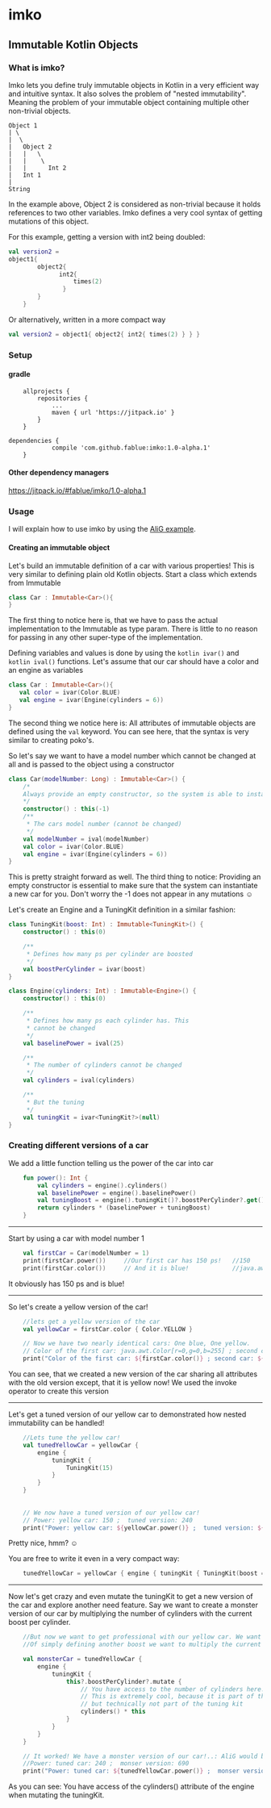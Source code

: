 # imko
## Immutable Kotlin Objects
### What is imko?
Imko lets you define truly immutable objects in Kotlin in a very efficient way and intuitive syntax. It also solves the problem of "nested immutability". Meaning the problem of your immutable object containing multiple other non-trivial objects.

```
Object 1
| \
|  \
|   Object 2
|   |   \
|   |    \
|   |      Int 2
|   Int 1   
|
String
```

In the example above, Object 2 is considered as non-trivial because it holds references to two other variables. Imko defines a very cool syntax of getting mutations of this object.

For this example, getting a version with int2 being doubled:

```kotlin
val version2 = 
object1{
        object2{
              int2{
                  times(2)
               }
        }
    }
```

Or alternatively, written in a more compact way

```kotlin
val version2 = object1{ object2{ int2{ times(2) } } }
```

### Setup
#### gradle
```
	allprojects {
		repositories {
			...
			maven { url 'https://jitpack.io' }
		}
	}
```

```
dependencies {
	        compile 'com.github.fablue:imko:1.0-alpha.1'
	}

```

#### Other dependency managers
https://jitpack.io/#fablue/imko/1.0-alpha.1


### Usage
I will explain how to use imko by using the [AliG example](https://github.com/fablue/imko/blob/master/example/src/ImkoExample.kt). 

#### Creating an immutable object
Let's build an immutable definition of a car with various properties!
This is very similar to defining plain old Kotlin objects. Start a class which extends from Immutable

```kotlin
class Car : Immutable<Car>(){
}
```

The first thing to notice here is, that we have to pass the actual implementation to the Immutable as type param. There is little to no reason for passing in any other super-type of the implementation. 

Defining variables and values is done by using the ```kotlin ivar()``` and ```kotlin ival()``` functions. Let's assume that our car should have a color and an engine as variables

```kotlin
class Car : Immutable<Car>(){
   val color = ivar(Color.BLUE)
   val engine = ivar(Engine(cylinders = 6))
}
```

The second thing we notice here is: All attributes of immutable objects are defined using the ```val``` keyword. You can see here, that the syntax is very similar to creating poko's. 

So let's say we want to have a model number which cannot be changed at all and is passed to the object using a constructor

```kotlin
class Car(modelNumber: Long) : Immutable<Car>() {
    /*
    Always provide an empty constructor, so the system is able to instantiate a new car
    */
    constructor() : this(-1)
    /**
     * The cars model number (cannot be changed)
     */
    val modelNumber = ival(modelNumber)
    val color = ivar(Color.BLUE)
    val engine = ivar(Engine(cylinders = 6))
}
```

This is pretty straight forward as well. The third thing to notice: Providing an empty constructor is essential to make sure that the system can instantiate a new car for you. Don't worry the -1 does not appear in any mutations :relaxed:

Let's create an Engine and a TuningKit definition in a similar fashion:

```kotlin
class TuningKit(boost: Int) : Immutable<TuningKit>() {
    constructor() : this(0)

    /**
     * Defines how many ps per cylinder are boosted
     */
    val boostPerCylinder = ivar(boost)
}

class Engine(cylinders: Int) : Immutable<Engine>() {
    constructor() : this(0)

    /**
     * Defines how many ps each cylinder has. This
     * cannot be changed
     */
    val baselinePower = ival(25)

    /**
     * The number of cylinders cannot be changed
     */
    val cylinders = ival(cylinders)

    /**
     * But the tuning
     */
    val tuningKit = ivar<TuningKit?>(null)
}
```


### Creating different versions of a car
We add a little function telling us the power of the car into car 
```kotlin
    fun power(): Int {
        val cylinders = engine().cylinders()
        val baselinePower = engine().baselinePower()
        val tuningBoost = engine().tuningKit()?.boostPerCylinder?.get() ?: 0
        return cylinders * (baselinePower + tuningBoost)
    }
```
______
Start by using a car with model number 1
```kotlin
    val firstCar = Car(modelNumber = 1)
    print(firstCar.power())     //Our first car has 150 ps!   //150
    print(firstCar.color())     // And it is blue!            //java.awt.Color[r=0,g=0,b=255]
```
It obviously has 150 ps and is blue!

_______
So let's create a yellow version of the car!
```kotlin
    //lets get a yellow version of the car
    val yellowCar = firstCar.color { Color.YELLOW }

    // Now we have two nearly identical cars: One blue, One yellow.
    // Color of the first car: java.awt.Color[r=0,g=0,b=255] ; second car: java.awt.Color[r=255,g=255,b=0]
    print("Color of the first car: ${firstCar.color()} ; second car: ${yellowCar.color()}")

```
 You can see, that we created a new version of the car sharing all attributes with the old version except, that it is yellow now! We used the invoke operator to create this version
________
Let's get a tuned version of our yellow car to demonstrated how nested immutability can be handled!

```kotlin
    //Lets tune the yellow car!
    val tunedYellowCar = yellowCar {
        engine {
            tuningKit {
                TuningKit(15)
            }
        }
    }
    
    
    // We now have a tuned version of our yellow car!
    // Power: yellow car: 150 ;  tuned version: 240
    print("Power: yellow car: ${yellowCar.power()} ;  tuned version: ${tunedYellowCar.power()}")
```

Pretty nice, hmm? :relaxed: 

You are free to write it even in a very compact way: 

```kotlin
    tunedYellowCar = yellowCar { engine { tuningKit { TuningKit(boost = 15) } } }
```

__________
Now let's get crazy and even mutate the tuningKit to get a new version of the car and explore another need feature. 
Say we want to create a monster version of our car by multiplying the number of cylinders with the current boost per cylinder. 

```kotlin
    //But now we want to get professional with our yellow car. We want to further tune it, but instead
    //Of simply defining another boost we want to multiply the current boost with the count of cylinders

    val monsterCar = tunedYellowCar {
        engine {
            tuningKit {
                this?.boostPerCylinder?.mutate {
                    // You have access to the number of cylinders here.
                    // This is extremely cool, because it is part of the engine
                    // but technically not part of the tuning kit
                    cylinders() * this
                }
            }
        }
    }

    // It worked! We have a monster version of our car!..: AliG would be proud of his yellow monster
    //Power: tuned car: 240 ;  monser version: 690
    print("Power: tuned car: ${tunedYellowCar.power()} ;  monser version: ${monsterCar.power()}")
```

As you can see: You have access of the cylinders() attribute of the engine when mutating the tuningKit. 

